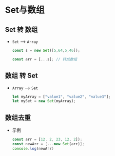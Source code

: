 # Set与数组

## Set 转 数组

- `Set` --> `Array`

    ```js
    const s = new Set([5,64,5,46]);

    const arr = [...s]; // 转成数组
    ```

## 数组 转 Set

- `Array` --> `Set`

    ```js
    let myArray = ["value1", "value2", "value3"];
    let mySet = new Set(myArray);
    ```

## 数组去重

- 示例

    ```js
    const arr = [12, 2, 23, 12, 2]);
    const newArr = [...new Set(arr)];
    console.log(newArr)
    ```
